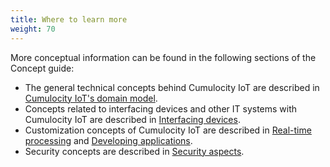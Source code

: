 ```yaml
---
title: Where to learn more
weight: 70
---
```


More conceptual information can be found in the following sections of the Concept guide:

* The general technical concepts behind Cumulocity IoT are described in [Cumulocity IoT's domain model](/concepts/domain-model).
* Concepts related to interfacing devices and other IT systems with Cumulocity IoT are described in [Interfacing devices](/concepts/interfacing-devices).
* Customization concepts of Cumulocity IoT are described in [Real-time processing](/concepts/realtime) and [Developing applications](/concepts/applications).
* Security concepts are described in [Security aspects](/concepts/security).